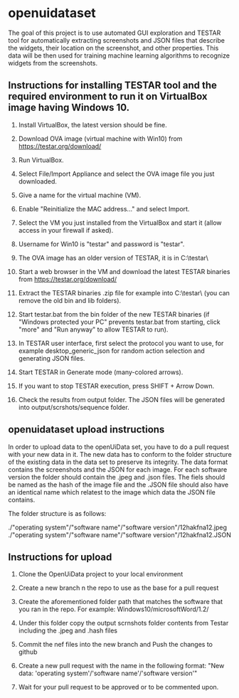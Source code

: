 # openuidataset

The goal of this project is to use automated GUI exploration and TESTAR tool for automatically extracting screenshots and JSON files that describe the widgets, their location on the screenshot, and other properties. This data will be then used for training machine learning algorithms to recognize widgets from the screenshots.



## Instructions for installing TESTAR tool and the required environment to run it on VirtualBox image having Windows 10.

1. Install VirtualBox, the latest version should be fine.

2. Download OVA image (virtual machine with Win10) from https://testar.org/download/

3. Run VirtualBox.

4. Select File/Import Appliance and select the OVA image file you just downloaded.

5. Give a name for the virtual machine (VM).

6. Enable "Reinitialize the MAC address..." and select Import.

7. Select the VM you just installed from the VirtualBox and start it (allow access in your firewall if asked).

8. Username for Win10 is "testar" and password is "testar".

9. The OVA image has an older version of TESTAR, it is in C:\testar\

10. Start a web browser in the VM and download the latest TESTAR binaries from https://testar.org/download/

11. Extract the TESTAR binaries .zip file for example into C:\testar\ (you can remove the old bin and lib folders).

12. Start testar.bat from the bin folder of the new TESTAR binaries (if "Windows protected your PC" prevents testar.bat from starting, click "more" and "Run anyway" to allow TESTAR to run).

13. In TESTAR user interface, first select the protocol you want to use, for example desktop_generic_json for random action selection and generating JSON files.

14. Start TESTAR in Generate mode (many-colored arrows).

15. If you want to stop TESTAR execution, press SHIFT + Arrow Down.

16. Check the results from output folder. The JSON files will be generated into output/scrshots/sequence folder.



## openuidataset upload instructions

In order to upload data to the openUiData set, you have to do a pull request with your new data in it. The new data has to conform to the folder structure of the existing data in the data set to preserve its integrity. The data format contains the screenshots and the JSON for each image. For each software version the folder should contain the <hash>.jpeg and <hash>.json files. The fiels should be named as the hash of the image file and the .JSON file should also have an identical name which relatest to the image which data the JSON file contains.

The folder structure is as follows:

./"operating system"/"software name"/"software version"/12hakfna12.jpeg
./"operating system"/"software name"/"software version"/12hakfna12.JSON

## Instructions for upload

1. Clone the OpenUiData project to your local environment

2. Create a new branch n the repo to use as the base for a pull request

3. Create the aforementioned folder path that matches the software that you ran in the repo. For example: Windows10/microsoftWord/1.2/

4. Under this folder copy the output scrnshots folder contents from Testar including the .jpeg and .hash files

5. Commit the nef files into the new branch and Push the changes to github

6. Create a new pull request with the name in the following format: "New data: 'operating system'/'software name'/'software version'"
  
7.  Wait for your pull request to be approved or to be commented upon.
